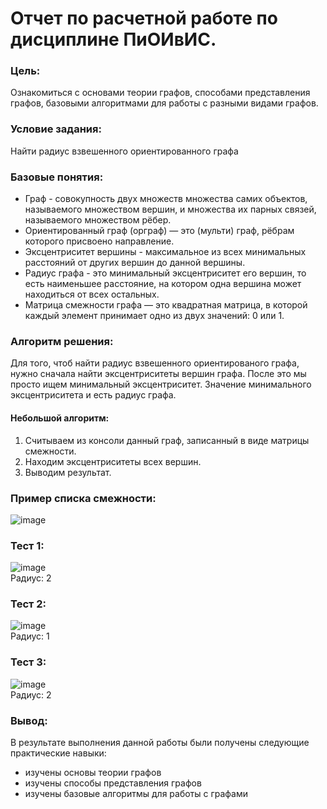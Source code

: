 # Отчет по расчетной работе по дисциплине ПиОИвИС.

### Цель:
Ознакомиться с основами теории графов, способами представления графов, базовыми алгоритмами для работы с разными видами графов.
### Условие задания:
Найти радиус взвешенного ориентированного графа
### Базовые понятия:
- Граф - совокупность двух множеств множества самих объектов, называемого множеством вершин, и множества их парных связей, называемого множеством рёбер.
- Ориентированный граф (орграф) — это (мульти) граф, рёбрам которого присвоено направление.
- Эксцентриситет вершины - максимальное из всех минимальных расстояний от других вершин до данной вершины.
- Радиус графа - это минимальный эксцентриситет его вершин, то есть наименьшее расстояние, на котором одна вершина может находиться от всех остальных.
- Матрица смежности графа — это квадратная матрица, в которой каждый элемент принимает одно из двух значений: 0 или 1.

### Алгоритм решения:
Для тoго, чтоб найти радиус взвешенного ориентированого графа, нужно сначала найти эксцентриситеты вершин графа.
После это мы просто ищем минимальный эксцентриситет. Значение минимального эксцентриситета и есть радиус графа.
#### Небольшой алгоритм:
1. Считываем из консоли данный граф, записанный в виде матрицы смежности.
2. Находим эксцентриситеты всех вершин.
3. Выводим результат.
### Пример списка смежности:
![image](https://github.com/iis-32170x/RPIIS/blob/%D0%A8%D0%B0%D1%80%D0%BA%D0%BE_%D0%A1/prm.jpg)
### Тест 1:
![image](https://github.com/iis-32170x/RPIIS/blob/%D0%A8%D0%B0%D1%80%D0%BA%D0%BE_%D0%A1/pr1.jpg)\
Радиус: 2

### Тест 2:
![image](https://github.com/iis-32170x/RPIIS/blob/%D0%A8%D0%B0%D1%80%D0%BA%D0%BE_%D0%A1/pr2.png)\
Радиус: 1
### Тест 3:
![image](https://github.com/iis-32170x/RPIIS/blob/%D0%A8%D0%B0%D1%80%D0%BA%D0%BE_%D0%A1/pr3.png)\
Радиус: 2


### Вывод:
В результате выполнения данной работы были получены следующие практические навыки:
- изучены основы теории графов
- изучены способы представления графов
- изучены базовые алгоритмы для работы с графами
